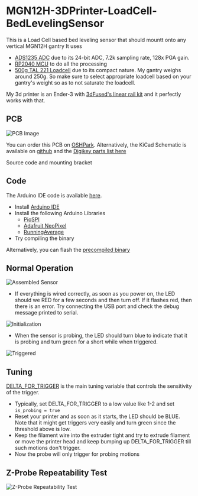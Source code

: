 # MGN12H-3DPrinter-LoadCell-BedLevelingSensor
 This is a Load Cell based bed leveling sensor that should mountt onto any vertical MGN12H gantry
 It uses
 * [ADS1235 ADC](https://www.digikey.com/en/products/detail/texas-instruments/ADS1235QWRHMRQ1/11308865) due to its 24-bit ADC, 7.2k sampling rate, 128x PGA gain.
 * [RP2040 MCU](https://www.raspberrypi.com/products/rp2040/) to do all the processing
 * [500g TAL 221 Loadcell](https://cdn.sparkfun.com/assets/9/9/a/f/3/TAL221.pdf) due to its compact nature. My gantry weighs around 250g. So make sure to select appropriate loadcell based on your gantry's weight so as to not saturate the loadcell.

My 3d printer is an Ender-3 with [3dFused's linear rail kit](https://3dfused.com/product/xaxis235/) and it perfectly works with that.


## PCB
![PCB Image](https://github.com/jujojujo2003/MGN12H-3DPrinter-LoadCell-BedLevelingSensor/blob/main/PCB/LoadcellSensor.png)

You can order this PCB on [OSHPark](https://oshpark.com/shared_projects/gbeaSpQu).
Alternatively, the KiCad Schematic is available on [github](https://github.com/jujojujo2003/MGN12H-3DPrinter-LoadCell-BedLevelingSensor/tree/main/PCB) and the [Digikey parts list here](https://github.com/jujojujo2003/MGN12H-3DPrinter-LoadCell-BedLevelingSensor/blob/main/PCB/LoadCellDigikeyParts.csv)


<TBD> Source code and mounting bracket

## Code

The Arduino IDE code is available [here](https://github.com/jujojujo2003/MGN12H-3DPrinter-LoadCell-BedLevelingSensor/tree/main/Code). 
* Install [Arduino IDE](https://www.arduino.cc/en/software)
* Install the following Arduino Libraries
  * [PioSPI](https://www.arduino.cc/reference/en/libraries/piospi/)
  * [Adafruit NeoPixel](https://www.arduino.cc/reference/en/libraries/adafruit-neopixel/)
  * [RunningAverage](https://www.arduino.cc/reference/en/libraries/runningaverage/)
* Try compiling the binary

Alternatively, you can flash the [precompiled binary](https://github.com/jujojujo2003/MGN12H-3DPrinter-LoadCell-BedLevelingSensor/releases/tag/release)

## Normal Operation
![Assembled Sensor](https://github.com/jujojujo2003/MGN12H-3DPrinter-LoadCell-BedLevelingSensor/blob/main/WikiAssets/IMG_0561.jpg)

* If everything is wired correctly, as soon as you power on, the LED should we RED for a few seconds and then turn off. If it flashes red, then there is an error. Try connecting the USB port and check the debug message printed to serial. 

![Initialization](https://github.com/jujojujo2003/MGN12H-3DPrinter-LoadCell-BedLevelingSensor/blob/main/WikiAssets/IMG_0559.gif)

* When the sensor is probing, the LED should turn blue to indicate that it is probing and turn green for a short while when triggered.

![Triggered](https://github.com/jujojujo2003/MGN12H-3DPrinter-LoadCell-BedLevelingSensor/blob/main/WikiAssets/IMG_0551.gif)

## Tuning
[DELTA_FOR_TRIGGER](https://github.com/jujojujo2003/MGN12H-3DPrinter-LoadCell-BedLevelingSensor/blob/main/Code/bedlevelRp2040ADS1235.ino#L8) is the main tuning variable that controls the sensitivity of the trigger.

* Typically, set DELTA_FOR_TRIGGER to a low value like 1-2 and set `is_probing = true`
* Reset your printer and as soon as it starts, the LED should be BLUE. Note that it might get triggers very easily and turn green since the threshold above is low.
* Keep the filament wire into the extruder tight and try to extrude filament or move the printer head and keep bumping up DELTA_FOR_TRIGGER till such motions don't trigger.
* Now the probe will only trigger for probing motions

## Z-Probe Repeatability Test
![Z-Probe Repeatability Test](https://github.com/jujojujo2003/MGN12H-3DPrinter-LoadCell-BedLevelingSensor/blob/main/WikiAssets/zproberepeatability.png)
